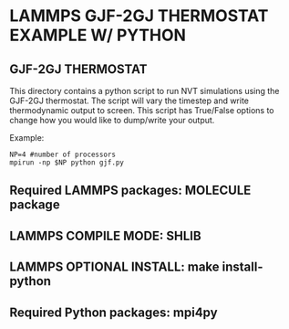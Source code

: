 # LAMMPS GJF-2GJ THERMOSTAT EXAMPLE W/ PYTHON

## GJF-2GJ THERMOSTAT

This directory contains a python script to run NVT simulations using the GJF-2GJ thermostat.
The script will vary the timestep and write thermodynamic output to screen.
This script has True/False options to change how you would like to dump/write your output.

Example:
```
NP=4 #number of processors
mpirun -np $NP python gjf.py
```

## Required LAMMPS packages: MOLECULE package
## LAMMPS COMPILE MODE: SHLIB
## LAMMPS OPTIONAL INSTALL: make install-python
## Required Python packages: mpi4py 
